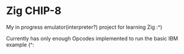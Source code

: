 # Zig CHIP-8

My in progress emulator(interpreter?) project for learning Zig :^)

Currently has only enough Opcodes implemented to run the basic IBM example (^:
